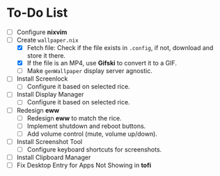 # To-Do List

- [ ] Configure **nixvim**
- [ ] Create `wallpaper.nix`
  - [x] Fetch file: Check if the file exists in `.config`, if not, download and store it there.
  - [x] If the file is an MP4, use **Gifski** to convert it to a GIF.
  - [ ] Make `genWallpaper` display server agnostic.
- [ ] Install Screenlock
  - [ ] Configure it based on selected rice.
- [ ] Install Display Manager
  - [ ] Configure it based on selected rice.
- [ ] Redesign **eww**
  - [ ] Redesign **eww** to match the rice.
  - [ ] Implement shutdown and reboot buttons.
  - [ ] Add volume control (mute, volume up/down).
- [ ] Install Screenshot Tool
  - [ ] Configure keyboard shortcuts for screenshots.
- [ ] Install Clipboard Manager
- [ ] Fix Desktop Entry for Apps Not Showing in **tofi**